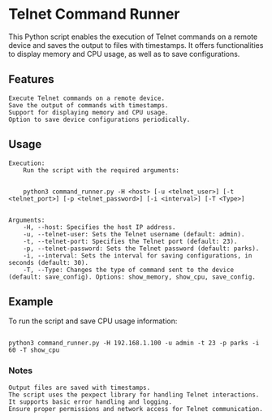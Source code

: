 # Telnet Command Runner

This Python script enables the execution of Telnet commands on a remote device and saves the output to files with timestamps. It offers functionalities to display memory and CPU usage, as well as to save configurations.

## Features

    Execute Telnet commands on a remote device.
    Save the output of commands with timestamps.
    Support for displaying memory and CPU usage.
    Option to save device configurations periodically.

## Usage

    Execution:
        Run the script with the required arguments:


        python3 command_runner.py -H <host> [-u <telnet_user>] [-t <telnet_port>] [-p <telnet_password>] [-i <interval>] [-T <Type>]

    
    Arguments:
        -H, --host: Specifies the host IP address.
        -u, --telnet-user: Sets the Telnet username (default: admin).
        -t, --telnet-port: Specifies the Telnet port (default: 23).
        -p, --telnet-password: Sets the Telnet password (default: parks).
        -i, --interval: Sets the interval for saving configurations, in seconds (default: 30).
        -T, --Type: Changes the type of command sent to the device (default: save_config). Options: show_memory, show_cpu, save_config.

## Example

To run the script and save CPU usage information:
```shell

python3 command_runner.py -H 192.168.1.100 -u admin -t 23 -p parks -i 60 -T show_cpu
```


### Notes

    Output files are saved with timestamps.
    The script uses the pexpect library for handling Telnet interactions.
    It supports basic error handling and logging.
    Ensure proper permissions and network access for Telnet communication.